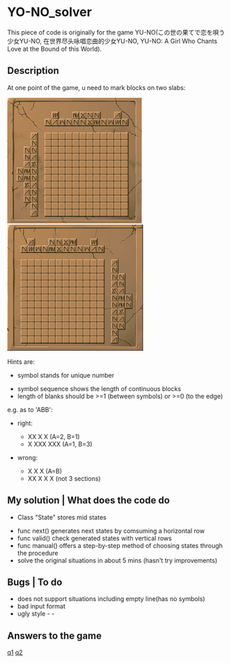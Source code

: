 # YO-NO_solver
This piece of code is originally for the game YU-NO(この世の果てで恋を唄う少女YU-NO, 在世界尽头咏唱恋曲的少女YU-NO, YU-NO: A Girl Who Chants Love at the Bound of this World).

## Description
At one point of the game, u need to mark blocks on two slabs: 

![](./pic/q1.png)
![](./pic/q2.png)

Hints are:

*  symbol stands for unique number
+  symbol sequence shows the length of continuous blocks
+  length of blanks should be >=1 (between symbols) or >=0 (to the edge)

e.g. as to 'ABB':

* right:

	*  XX X X  (A=2, B=1)
	* X XXX XXX  (A=1, B=3)

* wrong:

	* X X X (A=B)
	* XX X X X (not 3 sections)
  
## My solution | What does the code do

* Class "State" stores mid states
+ func next() generates next states by comsuming a horizontal row
+ func valid() check generated states with vertical rows
+ func manual() offers a step-by-step method of choosing states through the procedure
+ solve the original situations in about 5 mins (hasn't try improvements)

## Bugs | To do

* does not support situations including empty line(has no symbols) 
* bad input format
* ugly style - -

## Answers to the game

[q1](./pic/a1.png)
[q2](./pic/a2.png)

